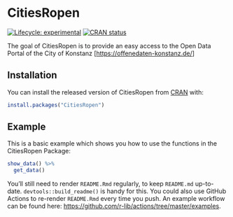 CitiesRopen
================

<!-- README.md is generated from README.Rmd. Please edit that file -->

<!-- badges: start -->

[![Lifecycle:
experimental](https://img.shields.io/badge/lifecycle-experimental-orange.svg)](https://www.tidyverse.org/lifecycle/#experimental)
[![CRAN
status](https://www.r-pkg.org/badges/version/CitiesRopen)](https://CRAN.R-project.org/package=CitiesRopen)
<!-- badges: end -->

The goal of CitiesRopen is to provide an easy access to the Open Data
Portal of the City of Konstanz \[<https://offenedaten-konstanz.de/>\]

## Installation

You can install the released version of CitiesRopen from
[CRAN](https://CRAN.R-project.org) with:

``` r
install.packages("CitiesRopen")
```

## Example

This is a basic example which shows you how to use the functions in the
CitiesRopen Package:

``` r
show_data() %>% 
  get_data()
```

You’ll still need to render `README.Rmd` regularly, to keep `README.md`
up-to-date. `devtools::build_readme()` is handy for this. You could also
use GitHub Actions to re-render `README.Rmd` every time you push. An
example workflow can be found here:
<https://github.com/r-lib/actions/tree/master/examples>.
